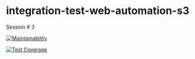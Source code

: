# integration-test-web-automation-s3
Session # 3

[![Maintainability](https://api.codeclimate.com/v1/badges/667bb82985f6f9466e70/maintainability)](https://codeclimate.com/github/zamorag12/integration-test-web-automation-s3/maintainability)

[![Test Coverage](https://api.codeclimate.com/v1/badges/667bb82985f6f9466e70/test_coverage)](https://codeclimate.com/github/zamorag12/integration-test-web-automation-s3/test_coverage)
